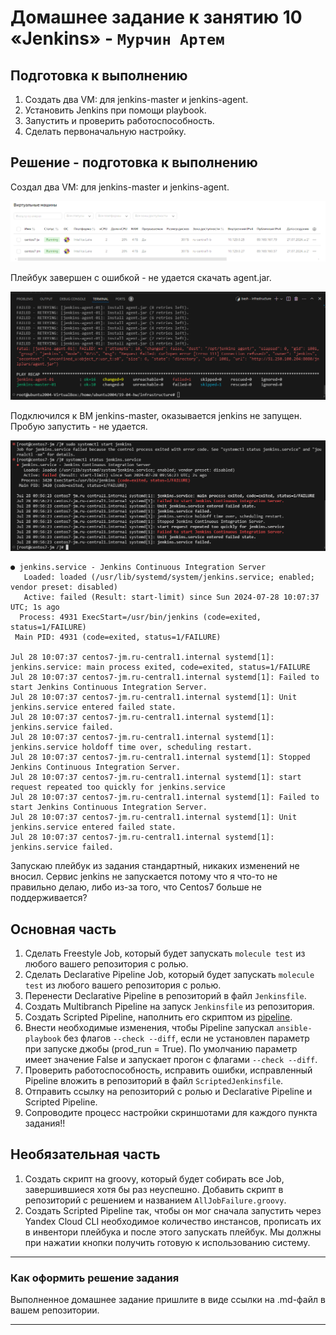 # Домашнее задание к занятию 10 «Jenkins» - `Мурчин Артем`

## Подготовка к выполнению

1. Создать два VM: для jenkins-master и jenkins-agent.
2. Установить Jenkins при помощи playbook.
3. Запустить и проверить работоспособность.
4. Сделать первоначальную настройку.

## Решение - подготовка к выполнению

Создал два VM: для jenkins-master и jenkins-agent.

![alt text](https://github.com/artmur1/19-04-jenkins-hw/blob/main/img/19-04-01-00-hw.png)

Плейбук завершен с ошибкой - не удается скачать agent.jar.

![alt text](https://github.com/artmur1/19-04-jenkins-hw/blob/main/img/19-04-01-02-hw.png)

Подключился к ВМ jenkins-master, оказывается jenkins не запущен. Пробую запустить - не удается.

![alt text](https://github.com/artmur1/19-04-jenkins-hw/blob/main/img/19-04-01-03-hw.png)

    ● jenkins.service - Jenkins Continuous Integration Server
       Loaded: loaded (/usr/lib/systemd/system/jenkins.service; enabled; vendor preset: disabled)
       Active: failed (Result: start-limit) since Sun 2024-07-28 10:07:37 UTC; 1s ago
      Process: 4931 ExecStart=/usr/bin/jenkins (code=exited, status=1/FAILURE)
     Main PID: 4931 (code=exited, status=1/FAILURE)
    
    Jul 28 10:07:37 centos7-jm.ru-central1.internal systemd[1]: jenkins.service: main process exited, code=exited, status=1/FAILURE
    Jul 28 10:07:37 centos7-jm.ru-central1.internal systemd[1]: Failed to start Jenkins Continuous Integration Server.
    Jul 28 10:07:37 centos7-jm.ru-central1.internal systemd[1]: Unit jenkins.service entered failed state.
    Jul 28 10:07:37 centos7-jm.ru-central1.internal systemd[1]: jenkins.service failed.
    Jul 28 10:07:37 centos7-jm.ru-central1.internal systemd[1]: jenkins.service holdoff time over, scheduling restart.
    Jul 28 10:07:37 centos7-jm.ru-central1.internal systemd[1]: Stopped Jenkins Continuous Integration Server.
    Jul 28 10:07:37 centos7-jm.ru-central1.internal systemd[1]: start request repeated too quickly for jenkins.service
    Jul 28 10:07:37 centos7-jm.ru-central1.internal systemd[1]: Failed to start Jenkins Continuous Integration Server.
    Jul 28 10:07:37 centos7-jm.ru-central1.internal systemd[1]: Unit jenkins.service entered failed state.
    Jul 28 10:07:37 centos7-jm.ru-central1.internal systemd[1]: jenkins.service failed.

Запускаю плейбук из задания стандартный, никаких изменений не вносил. Сервис jenkins не запускается потому что я что-то не правильно делаю, либо из-за того, что Centos7 больше не поддерживается?

## Основная часть

1. Сделать Freestyle Job, который будет запускать `molecule test` из любого вашего репозитория с ролью.
2. Сделать Declarative Pipeline Job, который будет запускать `molecule test` из любого вашего репозитория с ролью.
3. Перенести Declarative Pipeline в репозиторий в файл `Jenkinsfile`.
4. Создать Multibranch Pipeline на запуск `Jenkinsfile` из репозитория.
5. Создать Scripted Pipeline, наполнить его скриптом из [pipeline](./pipeline).
6. Внести необходимые изменения, чтобы Pipeline запускал `ansible-playbook` без флагов `--check --diff`, если не установлен параметр при запуске джобы (prod_run = True). По умолчанию параметр имеет значение False и запускает прогон с флагами `--check --diff`.
7. Проверить работоспособность, исправить ошибки, исправленный Pipeline вложить в репозиторий в файл `ScriptedJenkinsfile`.
8. Отправить ссылку на репозиторий с ролью и Declarative Pipeline и Scripted Pipeline.
9. Сопроводите процесс настройки скриншотами для каждого пункта задания!!

## Необязательная часть

1. Создать скрипт на groovy, который будет собирать все Job, завершившиеся хотя бы раз неуспешно. Добавить скрипт в репозиторий с решением и названием `AllJobFailure.groovy`.
2. Создать Scripted Pipeline так, чтобы он мог сначала запустить через Yandex Cloud CLI необходимое количество инстансов, прописать их в инвентори плейбука и после этого запускать плейбук. Мы должны при нажатии кнопки получить готовую к использованию систему.

---

### Как оформить решение задания

Выполненное домашнее задание пришлите в виде ссылки на .md-файл в вашем репозитории.

---
